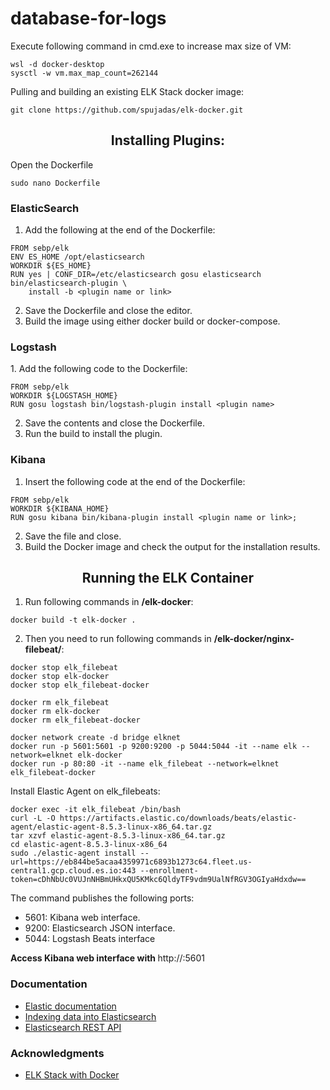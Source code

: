 # database-for-logs

Execute following command in cmd.exe to increase max size of VM:

```
wsl -d docker-desktop
sysctl -w vm.max_map_count=262144
```

Pulling and building an existing ELK Stack docker image:

```
git clone https://github.com/spujadas/elk-docker.git
```

<h2 align=center>Installing Plugins:</h2>
Open the Dockerfile

```
sudo nano Dockerfile
```

<h3>ElasticSearch</h3>

1. Add the following at the end of the Dockerfile:

```
FROM sebp/elk
ENV ES_HOME /opt/elasticsearch
WORKDIR ${ES_HOME}
RUN yes | CONF_DIR=/etc/elasticsearch gosu elasticsearch bin/elasticsearch-plugin \
    install -b <plugin name or link>
```

2. Save the Dockerfile and close the editor.
3. Build the image using either docker build or docker-compose. 

<h3>Logstash</h3>
1. Add the following code to the Dockerfile:

```
FROM sebp/elk
WORKDIR ${LOGSTASH_HOME}
RUN gosu logstash bin/logstash-plugin install <plugin name>
```

2. Save the contents and close the Dockerfile.
3. Run the build to install the plugin.

<h3>Kibana</h3>

1. Insert the following code at the end of the Dockerfile:

```
FROM sebp/elk
WORKDIR ${KIBANA_HOME}
RUN gosu kibana bin/kibana-plugin install <plugin name or link>;
```

2. Save the file and close.
3. Build the Docker image and check the output for the installation results.

<h2 align=center>Running the ELK Container</h2>

1. Run following commands in <b>/elk-docker</b>:

```
docker build -t elk-docker .
```

2. Then you need to run following commands in <b>/elk-docker/nginx-filebeat/</b>:

```
docker stop elk_filebeat
docker stop elk-docker
docker stop elk_filebeat-docker

docker rm elk_filebeat
docker rm elk-docker
docker rm elk_filebeat-docker

docker network create -d bridge elknet
docker run -p 5601:5601 -p 9200:9200 -p 5044:5044 -it --name elk --network=elknet elk-docker
docker run -p 80:80 -it --name elk_filebeat --network=elknet elk_filebeat-docker
```

Install Elastic Agent on elk_filebeats:

```
docker exec -it elk_filebeat /bin/bash
curl -L -O https://artifacts.elastic.co/downloads/beats/elastic-agent/elastic-agent-8.5.3-linux-x86_64.tar.gz
tar xzvf elastic-agent-8.5.3-linux-x86_64.tar.gz
cd elastic-agent-8.5.3-linux-x86_64
sudo ./elastic-agent install --url=https://eb844be5acaa4359971c6893b1273c64.fleet.us-central1.gcp.cloud.es.io:443 --enrollment-token=cDhNbUc0VUJnNHBmUHkxQU5KMkc6QldyTF9vdm9UalNfRGV3OGIyaHdxdw==
```
The command publishes the following ports:
* 5601: Kibana web interface.
* 9200: Elasticsearch JSON interface.
* 5044: Logstash Beats interface

<b>Access Kibana web interface with </b>http://<host>:5601

<h3>Documentation</h3>

* <a href="https://www.elastic.co/guide/index.html?blade=cloud.elastic.co">Elastic documentation</a>
* <a href="https://www.elastic.co/guide/en/cloud/current/ec-cloud-ingest-data.html?blade=cloud.elastic.co">Indexing data into Elasticsearch</a>
* <a href="https://www.elastic.co/guide/en/elasticsearch/reference/current/rest-apis.html?blade=cloud.elastic.co" >Elasticsearch REST API</a>

<h3>Acknowledgments</h3>

* <a href=https://phoenixnap.com/kb/elk-stack-docker>ELK Stack with Docker</a>